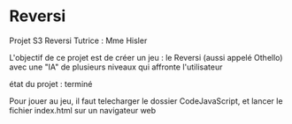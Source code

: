 # Reversi
Projet S3 Reversi 
Tutrice : Mme Hisler


L'objectif de ce projet est de créer un jeu :  le Reversi (aussi appelé Othello) avec une "IA" de plusieurs niveaux qui affronte l'utilisateur

état du projet : terminé

Pour jouer au jeu, il faut telecharger le dossier CodeJavaScript, et lancer le fichier index.html sur un navigateur web
